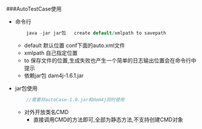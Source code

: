 ###AutoTestCase使用

+ 命令行  
	```Java
		java -jar jar包   create default/xmlpath to savepath
	```

	- default 默认位置 conf下面的auto.xml文件
	- xmlpath 自己指定位置
	- to 保存文件的位置,生成失败也产生一个简单的日志输出位置会在命令行中提示
	- 依赖jar包 dam4j-1.6.1.jar

+ jar包使用
	```Java
		//需要将autoCase-1.0.jar和dom4j同时使用
	```
	- 对外开放类名CMD
		- 直接调用CMD的方法即可,全部为静态方法,不支持创建CMD对象